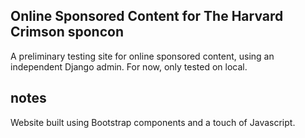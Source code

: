Online Sponsored Content for The Harvard Crimson
sponcon
------------------------------------------------
A preliminary testing site for online sponsored content, using an independent Django admin. For now, only tested on local. 

notes
------------------------------------------------
Website built using Bootstrap components and a touch of Javascript.